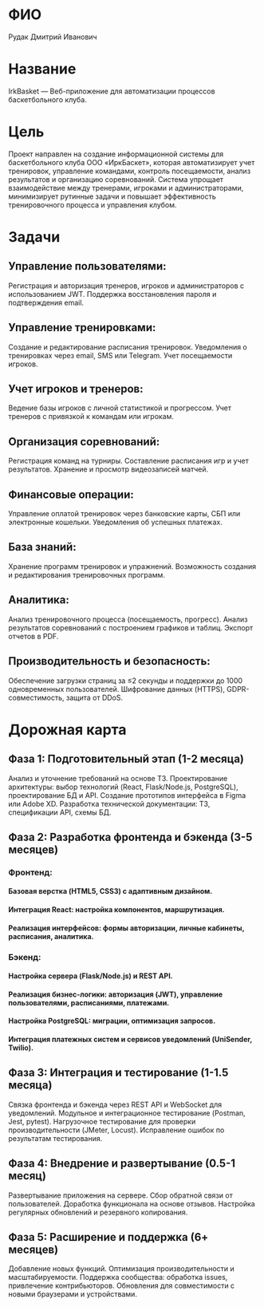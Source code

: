 # ФИО
Рудак Дмитрий Иванович

# Название
IrkBasket — Веб-приложение для автоматизации процессов баскетбольного клуба.

# Цель
Проект направлен на создание информационной системы для баскетбольного клуба ООО «ИркБаскет», которая автоматизирует учет тренировок, управление командами, контроль посещаемости, анализ результатов и организацию соревнований. 
Система упрощает взаимодействие между тренерами, игроками и администраторами, минимизирует рутинные задачи и повышает эффективность тренировочного процесса и управления клубом.

# Задачи
## Управление пользователями:
Регистрация и авторизация тренеров, игроков и администраторов с использованием JWT.
Поддержка восстановления пароля и подтверждения email.
## Управление тренировками:
Создание и редактирование расписания тренировок.
Уведомления о тренировках через email, SMS или Telegram.
Учет посещаемости игроков.
## Учет игроков и тренеров:
Ведение базы игроков с личной статистикой и прогрессом.
Учет тренеров с привязкой к командам или игрокам.
## Организация соревнований:
Регистрация команд на турниры.
Составление расписания игр и учет результатов.
Хранение и просмотр видеозаписей матчей.
## Финансовые операции:
Управление оплатой тренировок через банковские карты, СБП или электронные кошельки.
Уведомления об успешных платежах.
## База знаний:
Хранение программ тренировок и упражнений.
Возможность создания и редактирования тренировочных программ.
## Аналитика:
Анализ тренировочного процесса (посещаемость, прогресс).
Анализ результатов соревнований с построением графиков и таблиц.
Экспорт отчетов в PDF.
## Производительность и безопасность:
Обеспечение загрузки страниц за ≤2 секунды и поддержки до 1000 одновременных пользователей.
Шифрование данных (HTTPS), GDPR-совместимость, защита от DDoS.

# Дорожная карта
## Фаза 1: Подготовительный этап (1-2 месяца)
Анализ и уточнение требований на основе ТЗ.
Проектирование архитектуры: выбор технологий (React, Flask/Node.js, PostgreSQL), проектирование БД и API.
Создание прототипов интерфейса в Figma или Adobe XD.
Разработка технической документации: ТЗ, спецификации API, схемы БД.

## Фаза 2: Разработка фронтенда и бэкенда (3-5 месяцев)
### Фронтенд:
#### Базовая верстка (HTML5, CSS3) с адаптивным дизайном.
#### Интеграция React: настройка компонентов, маршрутизация.
#### Реализация интерфейсов: формы авторизации, личные кабинеты, расписания, аналитика.
### Бэкенд:
#### Настройка сервера (Flask/Node.js) и REST API.
#### Реализация бизнес-логики: авторизация (JWT), управление пользователями, расписаниями, платежами.
#### Настройка PostgreSQL: миграции, оптимизация запросов.
#### Интеграция платежных систем и сервисов уведомлений (UniSender, Twilio).

## Фаза 3: Интеграция и тестирование (1-1.5 месяца)
Связка фронтенда и бэкенда через REST API и WebSocket для уведомлений.
Модульное и интеграционное тестирование (Postman, Jest, pytest).
Нагрузочное тестирование для проверки производительности (JMeter, Locust).
Исправление ошибок по результатам тестирования.

## Фаза 4: Внедрение и развертывание (0.5-1 месяц)
Развертывание приложения на сервере.
Сбор обратной связи от пользователей.
Доработка функционала на основе отзывов.
Настройка регулярных обновлений и резервного копирования.

## Фаза 5: Расширение и поддержка (6+ месяцев)
Добавление новых функций.
Оптимизация производительности и масштабируемости.
Поддержка сообщества: обработка issues, привлечение контрибьюторов.
Обновления для совместимости с новыми браузерами и устройствами.

